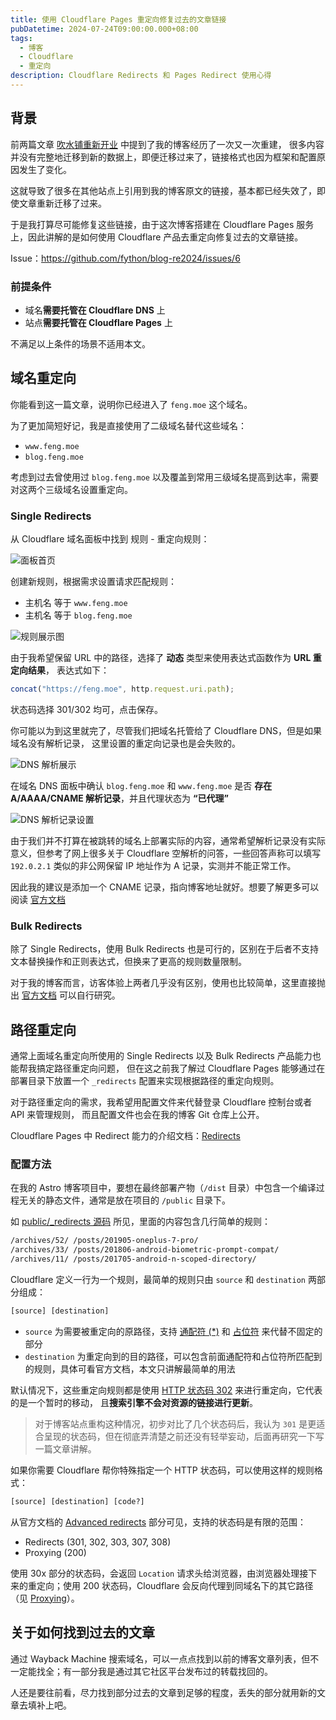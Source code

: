 ```yaml
---
title: 使用 Cloudflare Pages 重定向修复过去的文章链接
pubDatetime: 2024-07-24T09:00:00.000+08:00
tags:
  - 博客
  - Cloudflare
  - 重定向
description: Cloudflare Redirects 和 Pages Redirect 使用心得
---
```


## 背景

前两篇文章 [吹水铺重新开业](/posts/202407-renew-blog-again/) 中提到了我的博客经历了一次又一次重建，
很多内容并没有完整地迁移到新的数据上，即便迁移过来了，链接格式也因为框架和配置原因发生了变化。

这就导致了很多在其他站点上引用到我的博客原文的链接，基本都已经失效了，即使文章重新迁移了过来。

于是我打算尽可能修复这些链接，由于这次博客搭建在 Cloudflare Pages 服务上，因此讲解的是如何使用
Cloudflare 产品去重定向修复过去的文章链接。

Issue：<https://github.com/fython/blog-re2024/issues/6>

### 前提条件

- 域名**需要托管在 Cloudflare DNS** 上
- 站点**需要托管在 Cloudflare Pages** 上

不满足以上条件的场景不适用本文。

## 域名重定向

你能看到这一篇文章，说明你已经进入了 `feng.moe` 这个域名。

为了更加简短好记，我是直接使用了二级域名替代这些域名：

- `www.feng.moe`
- `blog.feng.moe`

考虑到过去曾使用过 `blog.feng.moe` 以及覆盖到常用三级域名提高到达率，需要对这两个三级域名设置重定向。

### Single Redirects

从 Cloudflare 域名面板中找到 规则 - 重定向规则：

![面板首页](https://blogfiles.feng.moe/images/202407-cf-pages-redirects/single-redirects-home.jpg)

创建新规则，根据需求设置请求匹配规则：

- 主机名 等于 `www.feng.moe`
- 主机名 等于 `blog.feng.moe`

![规则展示图](https://blogfiles.feng.moe/images/202407-cf-pages-redirects/single-redirects-rule-details.jpg)

由于我希望保留 URL 中的路径，选择了 **动态** 类型来使用表达式函数作为 **URL 重定向结果**，
表达式如下：

```javascript
concat("https://feng.moe", http.request.uri.path);
```

状态码选择 301/302 均可，点击保存。

你可能以为到这里就完了，尽管我们把域名托管给了 Cloudflare DNS，但是如果域名没有解析记录，
这里设置的重定向记录也是会失败的。

![DNS 解析展示](https://blogfiles.feng.moe/images/202407-cf-pages-redirects/dns-query.jpg)

在域名 DNS 面板中确认 `blog.feng.moe` 和 `www.feng.moe` 是否 **存在 A/AAAA/CNAME 解析记录**，并且代理状态为 **“已代理”**

![DNS 解析记录设置](https://blogfiles.feng.moe/images/202407-cf-pages-redirects/dns-records.jpg)

由于我们并不打算在被跳转的域名上部署实际的内容，通常希望解析记录没有实际意义，但参考了网上很多关于 Cloudflare
空解析的问答，一些回答声称可以填写 `192.0.2.1` 类似的非公网保留 IP 地址作为 A 记录，实测并不能正常工作。

因此我的建议是添加一个 CNAME 记录，指向博客地址就好。想要了解更多可以阅读 [官方文档](https://developers.cloudflare.com/rules/url-forwarding/single-redirects/)

### Bulk Redirects

除了 Single Redirects，使用 Bulk Redirects 也是可行的，区别在于后者不支持文本替换操作和正则表达式，但换来了更高的规则数量限制。

对于我的博客而言，访客体验上两者几乎没有区别，使用也比较简单，这里直接抛出 [官方文档](https://developers.cloudflare.com/rules/url-forwarding/bulk-redirects/) 可以自行研究。

## 路径重定向

通常上面域名重定向所使用的 Single Redirects 以及 Bulk Redirects 产品能力也能帮我搞定路径重定向问题，
但在这之前我了解过 Cloudflare Pages 能够通过在部署目录下放置一个 `_redirects` 配置来实现根据路径的重定向规则。

对于路径重定向的需求，我希望用配置文件来代替登录 Cloudflare 控制台或者 API 来管理规则，
而且配置文件也会在我的博客 Git 仓库上公开。

Cloudflare Pages 中 Redirect 能力的介绍文档：[Redirects](https://developers.cloudflare.com/pages/configuration/redirects/)

### 配置方法

在我的 Astro 博客项目中，要想在最终部署产物（`/dist` 目录）中包含一个编译过程无关的静态文件，通常是放在项目的 `/public` 目录下。

如 [public/\_redirects 源码](https://github.com/fython/blog-re2024/blob/main/public/_redirects) 所见，里面的内容包含几行简单的规则：

```txt filename="_redirects"
/archives/52/ /posts/201905-oneplus-7-pro/
/archives/33/ /posts/201806-android-biometric-prompt-compat/
/archives/11/ /posts/201705-android-n-scoped-directory/
```

Cloudflare 定义一行为一个规则，最简单的规则只由 `source` 和 `destination` 两部分组成：

```txt
[source] [destination]
```

- `source` 为需要被重定向的原路径，支持 [通配符 (\*)](https://developers.cloudflare.com/pages/configuration/redirects/#splats) 和 [占位符](https://developers.cloudflare.com/pages/configuration/redirects/#placeholders) 来代替不固定的部分
- `destination` 为重定向到的目的路径，可以包含前面通配符和占位符所匹配到的规则，具体可看官方文档，本文只讲解最简单的用法

默认情况下，这些重定向规则都是使用 [HTTP 状态码 302](https://developer.mozilla.org/zh-CN/docs/Web/HTTP/Status/302) 来进行重定向，它代表的是一个暂时的移动，
且**搜索引擎不会对资源的链接进行更新**。

> 对于博客站点重构这种情况，初步对比了几个状态码后，我认为 `301` 是更适合呈现的状态码，但在彻底弄清楚之前还没有轻举妄动，后面再研究一下写一篇文章讲解。

如果你需要 Cloudflare 帮你特殊指定一个 HTTP 状态码，可以使用这样的规则格式：

```txt
[source] [destination] [code?]
```

从官方文档的 [Advanced redirects](https://developers.cloudflare.com/pages/configuration/redirects/#advanced-redirects) 部分可见，支持的状态码是有限的范围：

- Redirects (301, 302, 303, 307, 308)
- Proxying (200)

使用 30x 部分的状态码，会返回 `Location` 请求头给浏览器，由浏览器处理接下来的重定向；使用 200 状态码，Cloudflare 会反向代理到同域名下的其它路径
（见 [Proxying](https://developers.cloudflare.com/pages/configuration/redirects/#proxying)）。

## 关于如何找到过去的文章

通过 Wayback Machine 搜索域名，可以一点点找到以前的博客文章列表，但不一定能找全；有一部分我是通过其它社区平台发布过的转载找回的。

人还是要往前看，尽力找到部分过去的文章到足够的程度，丢失的部分就用新的文章去填补上吧。
